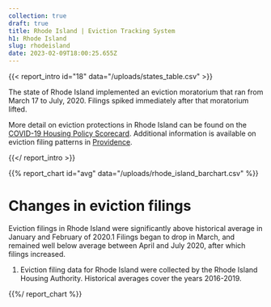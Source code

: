 ```yaml
---
collection: true
draft: true
title: Rhode Island | Eviction Tracking System
h1: Rhode Island
slug: rhodeisland
date: 2023-02-09T18:00:25.655Z
---
```

{{< report_intro id="18" data="/uploads/states_table.csv" >}}

The state of Rhode Island implemented an eviction moratorium that ran from March 17 to July, 2020. Filings spiked immediately after that moratorium lifted.

More detail on eviction protections in Rhode Island can be found on the [COVID-19 Housing Policy Scorecard](https://evictionlab.org/covid-policy-scorecard/). Additional information is available on eviction filing patterns in [Providence](https://evictionlab.org/eviction-tracking/providence-ri/).

{{</ report_intro >}}


{{% report_chart id="avg" data="/uploads/rhode_island_barchart.csv" %}}

# Changes in eviction filings

Eviction filings in Rhode Island were significantly above historical average in January and February of 2020.1 Filings began to drop in March, and remained well below average between April and July 2020, after which filings increased. 

1. Eviction filing data for Rhode Island were collected by the Rhode Island Housing Authority. Historical averages cover the years 2016-2019.

{{%/ report_chart %}}